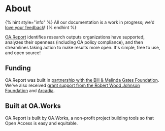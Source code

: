 # About

{% hint style="info" %}
All our documentation is a work in progress; we'd[ love your feedback](mailto:joe@oa.works)!
{% endhint %}

[OA.Report](https://oa.report/) identifies research outputs organizations have supported, analyzes their openness (including OA policy compliance), and then streamlines taking action to make results more open. It's simple, free to use, and open source!

## Funding

OA.Report was built in [partnership with the Bill & Melinda Gates Foundation](https://blog.oa.works/grant-to-bolster-oa-policies-from-bmgf/). We've also received [grant support from the Robert Wood Johnson Foundation](https://blog.oa.works/grant-from-robert-wood-johnson-foundation/) and [Arcadia](https://www.arcadiafund.org.uk/).

## Built at OA.Works

OA.Report is built by OA.Works, a non-profit project building tools so that Open Access is easy and equitable.

